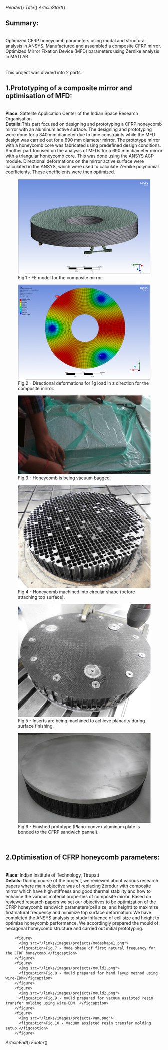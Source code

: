 $Header()$
$Title()$
$ArticleStart()$
          <h2>Summary:</h2><br>Optimized CFRP honeycomb parameters using modal and structural analysis in ANSYS.
          Manufactured and assembled a composite CFRP mirror. Optimized Mirror Fixation Device (MFD) parameters using
          Zernike analysis in MATLAB.
          <br> <br>
          <canvas id="mirror_assembly"></canvas> <br>
          This project was divided into 2 parts:
            <h2>1.Prototyping of a composite mirror and optimisation of MFD:</h2><br>
            <b>Place:</b> Sattelite Application Center of the Indian Space Research Organisation <br>
            <b>Details:</b>This part focused on designing and prototyping a CFRP honeycomb mirror with an aluminum
            active surface. The designing and prototyping were done for a 340 mm diameter due to time constraints while
            the MFD design was carried out for a 690 mm diameter mirror. The prototype mirror with a honeycomb core was
            fabricated using predefined design conditions. Another part focused on the analysis of MFDs for a 690 mm
            diameter mirror with a triangular honeycomb core. This was done using the ANSYS ACP module. Directional
            deformations on the mirror active surface were calculated in the ANSYS, which were used to calculate Zernike
            polynomial coefficients. These coefficients were then optimized.
          <figure>
            <img src="/links/images/projects/FE-model.png">
            <figcaption>Fig.1 - FE model for the composite mirror.</figcaption>
          </figure>
          <figure>
            <img src="/links/images/projects/dd-z.png">
            <figcaption>Fig.2 - Directional deformations for 1g load in z direction for the composite mirror.
            </figcaption>
          </figure>
          <figure>
            <img src="/links/images/projects/vb.png">
            <figcaption>Fig.3 - Honeycomb is being vacuum bagged.</figcaption>
          </figure>
          <figure>
            <img src="/links/images/projects/hc.png">
            <figcaption>Fig.4 - Honeycomb machined into circular shape (before attaching top surface).</figcaption>
          </figure>
          <figure>
            <img src="/links/images/projects/inserts.png">
            <figcaption>Fig.5 - Inserts are being machined to achieve planarity during surface finishing.</figcaption>
          </figure>
          <figure>
            <img src="/links/images/projects/finished.png">
            <figcaption>Fig.6 - Finished prototype (Plano-convex aluminum plate is bonded to the CFRP sandwich pannel).
            </figcaption>
          </figure>
          <br>
         <h2>2.Optimisation of CFRP honeycomb parameters:</h2> <br>
            <b>Place: </b> Indian Institute of Technology, Tirupati<br>
            <b>Details: </b>During course of the project, we reviewed about various research papers where main objective
            was of replacing Zerodur with composite mirror which have high stiffness and good thermal stability and how
            to enhance the various material properties of composite mirror. Based on reviewed research papers we set our
            objectives to be optimization of the CFRP honeycomb sandwich parameters(cell size, and height) to maximize
            first natural frequency and minimize top surface deformation. We have completed the ANSYS analysis to study
            influence of cell size and height to optimize honeycomb performance. We accordingly prepared the mould of
            hexagonal honeycomb structure and carried out initial prototyping.

        <figure>
          <img src="/links/images/projects/modeshape1.png">
          <figcaption>Fig.7 - Mode shape of first natural frequency for the CFRP honeycomb.</figcaption>
        </figure>
        <figure>
          <img src="/links/images/projects/mould1.png">
          <figcaption>Fig.8 - Mould prepared for hand layup method using wire-EDM</figcaption>
        </figure>
        <figure>
          <img src="/links/images/projects/mould2.png">
          <figcaption>Fig.9 - mould prepared for vacuum assisted resin transfer molding using wire-EDM. </figcaption>
        </figure>
        <figure>
          <img src="/links/images/projects/vam.png">
          <figcaption>Fig.10 - Vacuum assisted resin transfer molding setup.</figcaption>
        </figure>

$ArticleEnd()$
$Footer()$
